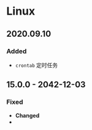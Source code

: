 # Linux

## 2020.09.10

### Added

* `crontab` 定时任务

## 15.0.0 - 2042-12-03

### Fixed

* **Changed**
* 
